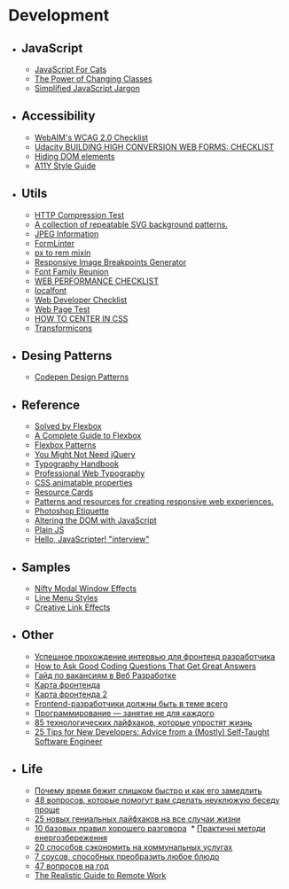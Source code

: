 # Development
* ## JavaScript
  * [JavaScript For Cats](http://jsforcats.com/)
  * [The Power of Changing Classes](https://css-tricks.com/power-changing-classes/)
  * [Simplified JavaScript Jargon](http://jargon.js.org/)

* ## Accessibility
  * [WebAIM's WCAG 2.0 Checklist](http://webaim.org/standards/wcag/checklist)
  * [Udacity BUILDING HIGH CONVERSION WEB FORMS: CHECKLIST](http://labs.udacity.com/images/web-forms-checklist.pdf)
  * [Hiding DOM elements](https://allyjs.io/tutorials/hiding-elements.html)
  * [A11Y Style Guide](http://a11y-style-guide.com/style-guide/)
  
* ## Utils
  * [HTTP Compression Test](http://www.whatsmyip.org/http-compression-test/)
  * [A collection of repeatable SVG background patterns.](http://www.heropatterns.com/)
  * [JPEG Information](http://www.webpagetest.org/jpeginfo/)
  * [FormLinter](https://formlinter.com/)
  * [px to rem mixin](https://gist.github.com/anonymous/ce7c5287e1e20619d8aa)
  * [Responsive Image Breakpoints Generator](http://www.responsivebreakpoints.com/)
  * [Font Family Reunion](http://fontfamily.io/)
  * [WEB PERFORMANCE CHECKLIST](https://jonyablonski.com/designers-wpo-checklist/)
  * [localfont](http://www.localfont.com/)
  * [Web Developer Checklist](http://webdevchecklist.com/)
  * [Web Page Test](https://webpagetest.org/)
  * [HOW TO CENTER IN CSS](http://howtocenterincss.com/)
  * [Transformicons](http://www.transformicons.com/)
  
 * ## Desing Patterns
   * [Codepen Design Patterns](http://codepen.io/patterns)
   
 * ## Reference
   * [Solved by Flexbox](https://philipwalton.github.io/solved-by-flexbox/)
   * [A Complete Guide to Flexbox](https://css-tricks.com/snippets/css/a-guide-to-flexbox/)
   * [Flexbox Patterns](http://www.flexboxpatterns.com/home)
   * [You Might Not Need jQuery](http://youmightnotneedjquery.com/)
   * [Typography Handbook](http://typographyhandbook.com/)
   * [Professional Web Typography](https://prowebtype.com/)
   * [CSS animatable properties](http://oli.jp/2010/css-animatable-properties/)
   * [Resource Cards](https://resourcecards.com/)
   * [Patterns and resources for creating responsive web experiences.](http://bradfrost.github.io/this-is-responsive/)
   * [Photoshop Etiquette](http://photoshopetiquette.com/)
   * [Altering the DOM with JavaScript](https://zellwk.com/blog/js-in-dom/)
   * [Plain JS](https://plainjs.com/javascript/styles/)
   * [Hello, JavaScripter! "interview"](http://www.thatjsdude.com/)
   
* ## Samples
  * [Nifty Modal Window Effects](https://tympanus.net/Development/ModalWindowEffects/)
  * [Line Menu Styles](https://tympanus.net/Development/LineMenuStyles/)
  * [Creative Link Effects](https://tympanus.net/Development/CreativeLinkEffects/)
  
* ## Other
  * [Успешное прохождение интервью для фронтенд разработчика](https://proglib.io/p/cracking-the-frontend-interview/)
  * [How to Ask Good Coding Questions That Get Great Answers](https://zellwk.com/blog/asking-questions/)
  * [Гайд по вакансиям в Веб Разработке](https://mkdev.me/posts/gayd-po-vakansiyam-v-veb-razrabotke)
  * [Карта фронтенда](https://coggle.it/diagram/52e97f8c5a143de239005d1b/56212c4e4c505e0045c0d3bda59b77e5977c2c9bd40f3fd0b451bdcf8da4aa52)
  * [Карта фронтенда 2](http://images.vfl.ru/ii/1466366676/e324255d/13079149.png)
  * [Frontend-разработчики должны быть в теме всего](https://habrahabr.ru/post/306716/)
  * [Программирование — занятие не для каждого](https://geektimes.ru/company/mailru/blog/276054/)
  * [85 технологических лайфхаков, которые упростят жизнь](https://lifehacker.ru/2017/07/03/tech-lifehacks/)
  * [25 Tips for New Developers: Advice from a (Mostly) Self-Taught Software Engineer](https://dev.to/aspittel/25-tips-for-new-developers-advice-from-a-mostly-self-taught-software-engineer-1ff1)
  
* ## Life
  * [Почему время бежит слишком быстро и как его замедлить](https://lifehacker.ru/2017/05/29/how-to-slow-down-time/)
  * [48 вопросов, которые помогут вам сделать неуклюжую беседу проще](https://habrahabr.ru/company/testutor/blog/298180/)
  * [25 новых гениальных лайфхаков на все случаи жизни](https://lifehacker.ru/2017/10/09/25-genius-life-hacks/)
  * [10 базовых правил хорошего разговора](https://lifehacker.ru/2017/10/09/good-conversation/)
  * [Практичні методи енергозбереження](https://wol.jw.org/uk/wol/d/r15/lp-k/102017166)
  * [20 способов сэкономить на коммунальных услугах](https://lifehacker.ru/2017/12/09/kommunalka)
  * [7 соусов, способных преобразить любое блюдо](https://lifehacker.ru/7-sauces/)
  * [47 вопросов на год](https://lifehacker.ru/47-voprosov-na-god)
  * [The Realistic Guide to Remote Work](https://dev.to/stephsmithio/the-guide-to-remote-work-that-isnt-trying-to-sell-you-anything-498m)
